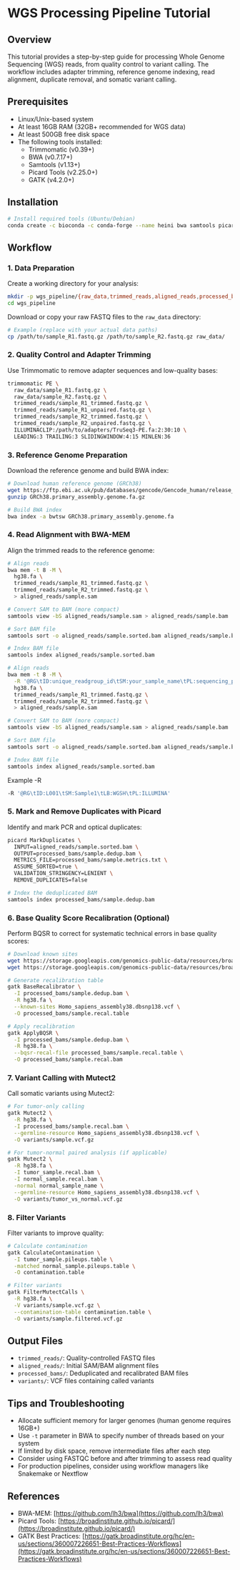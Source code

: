 # WGS Processing Pipeline Tutorial

## Overview
This tutorial provides a step-by-step guide for processing Whole Genome Sequencing (WGS) reads, from quality control to variant calling. The workflow includes adapter trimming, reference genome indexing, read alignment, duplicate removal, and somatic variant calling.

## Prerequisites
- Linux/Unix-based system
- At least 16GB RAM (32GB+ recommended for WGS data)
- At least 500GB free disk space
- The following tools installed:
  - Trimmomatic (v0.39+)
  - BWA (v0.7.17+)
  - Samtools (v1.13+)
  - Picard Tools (v2.25.0+)
  - GATK (v4.2.0+)

## Installation
```bash
# Install required tools (Ubuntu/Debian)
conda create -c bioconda -c conda-forge --name heini bwa samtools picard zlib
```

## Workflow

### 1. Data Preparation
Create a working directory for your analysis:

```bash
mkdir -p wgs_pipeline/{raw_data,trimmed_reads,aligned_reads,processed_bams,variants}
cd wgs_pipeline
```

Download or copy your raw FASTQ files to the `raw_data` directory:

```bash
# Example (replace with your actual data paths)
cp /path/to/sample_R1.fastq.gz /path/to/sample_R2.fastq.gz raw_data/
```

### 2. Quality Control and Adapter Trimming
Use Trimmomatic to remove adapter sequences and low-quality bases:

```bash
trimmomatic PE \
  raw_data/sample_R1.fastq.gz \
  raw_data/sample_R2.fastq.gz \
  trimmed_reads/sample_R1_trimmed.fastq.gz \
  trimmed_reads/sample_R1_unpaired.fastq.gz \
  trimmed_reads/sample_R2_trimmed.fastq.gz \
  trimmed_reads/sample_R2_unpaired.fastq.gz \
  ILLUMINACLIP:/path/to/adapters/TruSeq3-PE.fa:2:30:10 \
  LEADING:3 TRAILING:3 SLIDINGWINDOW:4:15 MINLEN:36
```

### 3. Reference Genome Preparation
Download the reference genome and build BWA index:

```bash
# Download human reference genome (GRCh38)
wget https://ftp.ebi.ac.uk/pub/databases/gencode/Gencode_human/release_47/GRCh38.primary_assembly.genome.fa.gz
gunzip GRCh38.primary_assembly.genome.fa.gz

# Build BWA index
bwa index -a bwtsw GRCh38.primary_assembly.genome.fa
```

### 4. Read Alignment with BWA-MEM
Align the trimmed reads to the reference genome:

```bash
# Align reads
bwa mem -t 8 -M \
  hg38.fa \
  trimmed_reads/sample_R1_trimmed.fastq.gz \
  trimmed_reads/sample_R2_trimmed.fastq.gz \
  > aligned_reads/sample.sam

# Convert SAM to BAM (more compact)
samtools view -bS aligned_reads/sample.sam > aligned_reads/sample.bam

# Sort BAM file
samtools sort -o aligned_reads/sample.sorted.bam aligned_reads/sample.bam

# Index BAM file
samtools index aligned_reads/sample.sorted.bam
```

```bash
# Align reads
bwa mem -t 8 -M \
  -R '@RG\tID:unique_readgroup_id\tSM:your_sample_name\tPL:sequencing_platform\tLB:your_library_id\tPU:unique_platform_unit'
  hg38.fa \
  trimmed_reads/sample_R1_trimmed.fastq.gz \
  trimmed_reads/sample_R2_trimmed.fastq.gz \
  > aligned_reads/sample.sam

# Convert SAM to BAM (more compact)
samtools view -bS aligned_reads/sample.sam > aligned_reads/sample.bam

# Sort BAM file
samtools sort -o aligned_reads/sample.sorted.bam aligned_reads/sample.bam

# Index BAM file
samtools index aligned_reads/sample.sorted.bam
```
Example -R
```bash
-R '@RG\tID:L001\tSM:Sample1\tLB:WGSH\tPL:ILLUMINA'
```


### 5. Mark and Remove Duplicates with Picard
Identify and mark PCR and optical duplicates:

```bash
picard MarkDuplicates \
  INPUT=aligned_reads/sample.sorted.bam \
  OUTPUT=processed_bams/sample.dedup.bam \
  METRICS_FILE=processed_bams/sample.metrics.txt \
  ASSUME_SORTED=true \
  VALIDATION_STRINGENCY=LENIENT \
  REMOVE_DUPLICATES=false

# Index the deduplicated BAM
samtools index processed_bams/sample.dedup.bam
```

### 6. Base Quality Score Recalibration (Optional)
Perform BQSR to correct for systematic technical errors in base quality scores:

```bash
# Download known sites
wget https://storage.googleapis.com/genomics-public-data/resources/broad/hg38/v0/Homo_sapiens_assembly38.dbsnp138.vcf
wget https://storage.googleapis.com/genomics-public-data/resources/broad/hg38/v0/Homo_sapiens_assembly38.dbsnp138.vcf.idx

# Generate recalibration table
gatk BaseRecalibrator \
  -I processed_bams/sample.dedup.bam \
  -R hg38.fa \
  --known-sites Homo_sapiens_assembly38.dbsnp138.vcf \
  -O processed_bams/sample.recal.table

# Apply recalibration
gatk ApplyBQSR \
  -I processed_bams/sample.dedup.bam \
  -R hg38.fa \
  --bqsr-recal-file processed_bams/sample.recal.table \
  -O processed_bams/sample.recal.bam
```

### 7. Variant Calling with Mutect2
Call somatic variants using Mutect2:

```bash
# For tumor-only calling
gatk Mutect2 \
  -R hg38.fa \
  -I processed_bams/sample.recal.bam \
  --germline-resource Homo_sapiens_assembly38.dbsnp138.vcf \
  -O variants/sample.vcf.gz

# For tumor-normal paired analysis (if applicable)
gatk Mutect2 \
  -R hg38.fa \
  -I tumor_sample.recal.bam \
  -I normal_sample.recal.bam \
  -normal normal_sample_name \
  --germline-resource Homo_sapiens_assembly38.dbsnp138.vcf \
  -O variants/tumor_vs_normal.vcf.gz
```

### 8. Filter Variants
Filter variants to improve quality:

```bash
# Calculate contamination
gatk CalculateContamination \
  -I tumor_sample.pileups.table \
  -matched normal_sample.pileups.table \
  -O contamination.table

# Filter variants
gatk FilterMutectCalls \
  -R hg38.fa \
  -V variants/sample.vcf.gz \
  --contamination-table contamination.table \
  -O variants/sample.filtered.vcf.gz
```

## Output Files
- `trimmed_reads/`: Quality-controlled FASTQ files
- `aligned_reads/`: Initial SAM/BAM alignment files
- `processed_bams/`: Deduplicated and recalibrated BAM files
- `variants/`: VCF files containing called variants

## Tips and Troubleshooting
- Allocate sufficient memory for larger genomes (human genome requires 16GB+)
- Use `-t` parameter in BWA to specify number of threads based on your system
- If limited by disk space, remove intermediate files after each step
- Consider using FASTQC before and after trimming to assess read quality
- For production pipelines, consider using workflow managers like Snakemake or Nextflow

## References
- BWA-MEM: [https://github.com/lh3/bwa](https://github.com/lh3/bwa)
- Picard Tools: [https://broadinstitute.github.io/picard/](https://broadinstitute.github.io/picard/)
- GATK Best Practices: [https://gatk.broadinstitute.org/hc/en-us/sections/360007226651-Best-Practices-Workflows](https://gatk.broadinstitute.org/hc/en-us/sections/360007226651-Best-Practices-Workflows)
